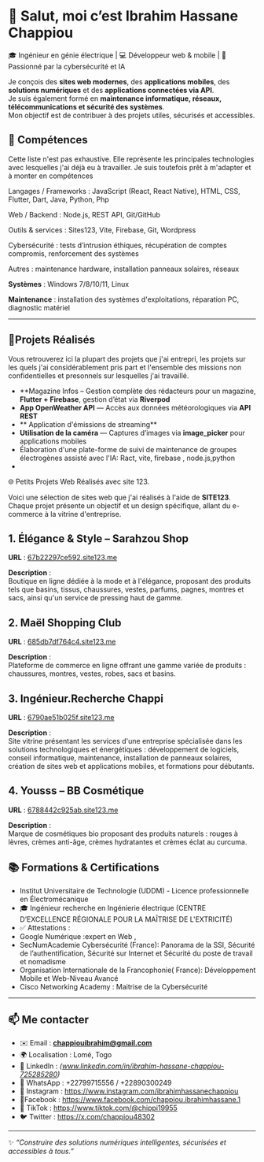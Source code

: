 # 👋 Salut, moi c’est Ibrahim Hassane Chappiou

🎓 Ingénieur en génie électrique | 💻 Développeur web & mobile | 🔐 Passionné par la cybersécurité et IA 

Je conçois des **sites web modernes**, des **applications mobiles**, des **solutions numériques** et des **applications connectées via API**.  
Je suis également formé en **maintenance informatique, réseaux, télécommunications et sécurité des systèmes**.  
Mon objectif est de contribuer à des projets utiles, sécurisés et accessibles.



## 🧰 Compétences
Cette liste n'est pas exhaustive. Elle représente les principales technologies avec lesquelles j'ai déjà eu à travailler. Je suis toutefois prêt à m'adapter et à monter en compétences

 Langages / Frameworks : JavaScript (React, React Native), HTML, CSS, Flutter, Dart, Java, Python, Php

Web / Backend : Node.js, REST API, Git/GitHub

Outils & services : Sites123, Vite, Firebase, Git, Wordpress 

Cybersécurité : tests d’intrusion éthiques, récupération de comptes compromis, renforcement des systèmes

Autres : maintenance hardware, installation panneaux solaires, réseaux 

**Systèmes** : Windows 7/8/10/11, Linux  

**Maintenance** : installation des systèmes d'exploitations, réparation PC, diagnostic matériel  

---

## 📌Projets Réalisés 
Vous retrouverez ici la plupart des projets que j'ai entrepri, les projets sur les quels j'ai considérablement pris part et l'ensemble des missions non confidentielles et presonnels sur lesquelles j'ai travaillé.
   
- **Magazine Infos – Gestion complète des rédacteurs pour un magazine, **Flutter + Firebase**, gestion d’état via **Riverpod**  
- **App OpenWeather API** — Accès aux données météorologiques via **API REST**  
- ** Application d'émissions de streaming**
- **Utilisation de la caméra** — Captures d’images via **image_picker** pour applications mobiles 
- Élaboration d'une plate-forme de suivi de maintenance de groupes électrogènes assisté  avec l'IA: Ract, vite, firebase , node.js,python
-   

🌐 Petits Projets Web Réalisés avec site 123.

Voici une sélection de sites web que j'ai réalisés à l'aide de **SITE123**.
Chaque projet présente un objectif et un design spécifique, allant du e-commerce à la vitrine d'entreprise.

## 1. Élégance & Style – Sarahzou Shop
**URL** : [67b22297ce592.site123.me](https://67b22297ce592.site123.me)

**Description** :  
Boutique en ligne dédiée à la mode et à l'élégance, proposant des produits tels que basins, tissus, chaussures, vestes, parfums, pagnes, montres et sacs, ainsi qu'un service de pressing haut de gamme.

## 2. Maël Shopping Club
**URL** : [685db7df764c4.site123.me](https://685db7df764c4.site123.me) 

**Description** :  
Plateforme de commerce en ligne offrant une gamme variée de produits : chaussures, montres, vestes, robes, sacs et basins.

 ## 3. Ingénieur.Recherche Chappi
**URL** : [6790ae51b025f.site123.me](https://6790ae51b025f.site123.me) 

**Description** :  
Site vitrine présentant les services d'une entreprise spécialisée dans les solutions technologiques et énergétiques : développement de logiciels, conseil informatique, maintenance, installation de panneaux solaires, création de sites web et applications mobiles, et formations pour débutants.

## 4. Yousss – BB Cosmétique
**URL** : [6788442c925ab.site123.me](https://6788442c925ab.site123.me) 

**Description** :  
Marque de cosmétiques bio proposant des produits naturels : rouges à lèvres, crèmes anti-âge, crèmes hydratantes et crèmes éclat au curcuma.

## 📚 Formations & Certifications
- Institut Universitaire de Technologie (UDDM) - Licence professionnelle en Électromécanique 
- 🎓  Ingénieur recherche en Ingénierie électrique (CENTRE D’EXCELLENCE RÉGIONALE POUR LA MAÎTRISE DE L'EXTRICITÉ) 
- ✅ Attestations :
-  Google Numérique :expert en Web ,
-  SecNumAcademie Cybersécurité (France): Panorama de la SSI, Sécurité de l’authentification, Sécurité sur Internet et Sécurité du poste de travail et nomadisme
- Organisation Internationale de la Francophonie( France): Développement Mobile et Web-Niveau Avancé 
- Cisco Networking Academy : Maitrise de la Cybersécurité 

---

## 📫 Me contacter
- ✉️ Email : **chappiouibrahim@gmail.com**  
- 🌍 Localisation : Lomé, Togo  
- 🔗 LinkedIn : *(www.linkedin.com/in/ibrahim-hassane-chappiou-725285280)*  
- 📱 WhatsApp : +22799715556 / +22890300249
- 📸 Instagram : https://www.instagram.com/ibrahimhassanechappiou
- 📘Facebook : https://www.facebook.com/chappiou.ibrahimhassane.1
- 🎵 TikTok : https://www.tiktok.com/@chippi19955
- 🐦 Twitter : https://x.com/chappiou48302

---

✨ *“Construire des solutions numériques intelligentes, sécurisées et accessibles à tous.”*
